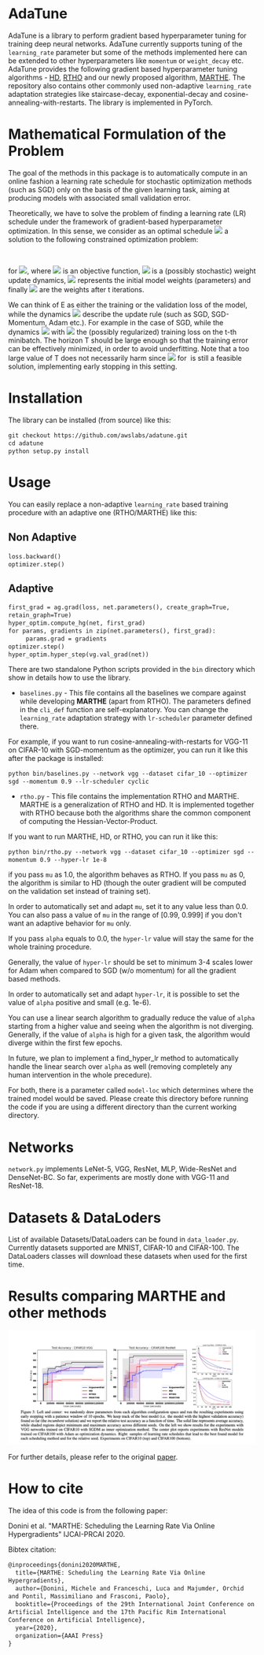 AdaTune
=======

AdaTune is a library to perform gradient based hyperparameter tuning for training deep neural networks. AdaTune currently supports tuning of the `learning_rate` parameter but some of the methods implemented here can be extended to other hyperparameters like `momentum` or `weight_decay` etc. AdaTune provides the following gradient based hyperparameter tuning algorithms -  [HD](https://arxiv.org/abs/1703.04782), [RTHO](http://proceedings.mlr.press/v70/franceschi17a.html) and our newly proposed algorithm, [MARTHE](https://arxiv.org/abs/1910.08525). The repository also contains other commonly used non-adaptive `learning_rate` adaptation strategies like staircase-decay, exponential-decay and cosine-annealing-with-restarts. The library is implemented in PyTorch. 

Mathematical Formulation of the Problem
=======================================
The goal of the methods in this package is to automatically compute in an online fashion
a learning rate schedule for stochastic optimization
methods (such as SGD) only on the basis of the given learning task, aiming at producing models
with associated small validation error.

Theoretically, we have to solve the problem of finding a learning rate (LR) schedule under the framework of  gradient-based hyperparameter optimization.
In this sense, we consider as an optimal schedule <img src="https://render.githubusercontent.com/render/math?math=\eta^*=(\eta^*_0,\dots,\eta^*_{T-1})\in\mathbb{R}_{\geq0}^T"> a solution to the following constrained optimization problem:

<img src="https://render.githubusercontent.com/render/math?math=\min%20\{f_T(\eta)=E(w_T(\eta)):\eta\in\mathbb{R}_{\geq0}^T\}\quad%20s.t.\quad%20w_0=\bar{w},\quad%20w_{t+1}(\eta)=\Phi_t(w_{t}(\eta),\eta_t)" title="" />

for <img src="https://render.githubusercontent.com/render/math?math=t=\{0,%20\dots,%20T-1\}" title=" " />,
where <img src="https://render.githubusercontent.com/render/math?math=E:\mathbb{R}^d\to\mathbb{R}_{\geq0}" title=" " /> is an objective function,
<img src="https://render.githubusercontent.com/render/math?math=\Phi_t:\mathbb{R}^d\times%20\mathbb{R}_{\geq0}\to\mathbb{R}^d" title=" " /> is a (possibly stochastic) weight update dynamics,
<img src="https://render.githubusercontent.com/render/math?math=\bar{w}\in\mathbb{R}^d" title=" " /> represents the initial model weights (parameters) and finally
<img src="https://render.githubusercontent.com/render/math?math=w_t" title=" " /> are the weights after t iterations. 

We can think of E as either the training or the validation loss of the model,
while the dynamics <img src="https://render.githubusercontent.com/render/math?math=\Phi" title=" " /> describe the update rule (such as SGD, SGD-Momentum, Adam etc.). For example in the case of SGD,
while the dynamics <img src="https://render.githubusercontent.com/render/math?math=\Phi_t(w_t,\eta_t)=w_t-\eta_t\nabla%20L_t(w_t)" title=" " /> with
<img src="https://render.githubusercontent.com/render/math?math=L_t(w_t)" title=" " /> the (possibly regularized) training loss
on the t-th minibatch. The horizon T should be large enough so that
the training error can be effectively minimized, in order to avoid underfitting.
Note that a too large value of T does not necessarily harm since <img src="https://render.githubusercontent.com/render/math?math=\eta_k=0" title=" " />
for <img src="https://render.githubusercontent.com/render/math?math=k \geq \bar{T}" title="" /> is still a feasible solution, implementing early stopping in
this setting.

Installation
============
The library can be installed (from source) like this:

```
git checkout https://github.com/awslabs/adatune.git
cd adatune
python setup.py install
```


Usage
=====
You can easily replace a non-adaptive `learning_rate` based training procedure with an adaptive one (RTHO/MARTHE) like this:

Non Adaptive
------------
```
loss.backward()
optimizer.step()
```

Adaptive
--------
```
first_grad = ag.grad(loss, net.parameters(), create_graph=True, retain_graph=True)
hyper_optim.compute_hg(net, first_grad)
for params, gradients in zip(net.parameters(), first_grad):
     params.grad = gradients
optimizer.step()
hyper_optim.hyper_step(vg.val_grad(net))
```

There are two standalone Python scripts provided in the `bin` directory which show in details how to use the library. 
* `baselines.py` - This file contains all the baselines we compare against while developing **MARTHE** (apart from RTHO). The parameters defined in the `cli_def` function are self-explanatory. You can change the `learning_rate` adaptation strategy with `lr-scheduler` parameter defined there.

For example, if you want to run cosine-annealing-with-restarts for VGG-11 on CIFAR-10 with SGD-momentum as the optimizer, you can run it like this after the package is installed:

```
python bin/baselines.py --network vgg --dataset cifar_10 --optimizer sgd --momentum 0.9 --lr-scheduler cyclic
```

* `rtho.py` - This file contains the implementation RTHO and MARTHE. MARTHE is a generalization of RTHO and HD. It is implemented together with RTHO because both the algorithms share the common component of computing the Hessian-Vector-Product.

If you want to run MARTHE, HD, or RTHO, you can run it like this:

```
python bin/rtho.py --network vgg --dataset cifar_10 --optimizer sgd --momentum 0.9 --hyper-lr 1e-8
```
if you pass `mu` as 1.0, the algorithm behaves as RTHO. If you pass `mu` as 0, the algorithm is similar to HD (though the outer gradient will be computed on the validation set instead of training set). 

In order to automatically set and adapt `mu`, set it to any value less than 0.0. You can also pass a value of `mu` in the range of [0.99, 0.999] if you don't want an adaptive behavior for `mu` only. 

If you pass `alpha` equals to 0.0, the `hyper-lr` value will stay the same for the whole training procedure.

Generally, the value of `hyper-lr` should be set to minimum 3-4 scales lower for Adam when compared to SGD (w/o momentum) for all the gradient based methods.

In order to automatically set and adapt `hyper-lr`, it is possible to set the value of `alpha` positive and small (e.g. 1e-6).

You can use a linear search algorithm to gradually reduce the value of `alpha` starting from a higher value and seeing when the algorithm is not diverging. Generally, if the value of `alpha` is high for a given task, the algorithm would diverge within the first few epochs.

In future, we plan to implement a find_hyper_lr method to automatically handle the linear search over `alpha` as well (removing completely any human intervention in the whole precedure).

For both, there is a parameter called `model-loc` which determines where the trained model would be saved. Please create this directory before running the code if you are using a different directory than the current working directory.

Networks
========
`network.py` implements LeNet-5, VGG, ResNet, MLP, Wide-ResNet and DenseNet-BC. So far, experiments are mostly done with VGG-11 and ResNet-18. 

Datasets & DataLoders
=====================
List of available Datasets/DataLoaders can be found in `data_loader.py`. Currently datasets supported are MNIST, CIFAR-10 and CIFAR-100. The DataLoaders classes will download these datasets when used for the first time. 

Results comparing MARTHE and other methods
==========================================
![Accuracy CIFAR10 VGG](figures/marthe_comparison.png)


For further details, please refer to the original [paper](https://arxiv.org/abs/1910.08525).

How to cite
===========
The idea of this code is from the following paper:

Donini et al. "MARTHE: Scheduling the Learning Rate Via Online Hypergradients"
IJCAI-PRCAI 2020.

Bibtex citation:
```
@inproceedings{donini2020MARTHE,
  title={MARTHE: Scheduling the Learning Rate Via Online Hypergradients},
  author={Donini, Michele and Franceschi, Luca and Majumder, Orchid and Pontil, Massimiliano and Frasconi, Paolo},
  booktitle={Proceedings of the 29th International Joint Conference on Artificial Intelligence and the 17th Pacific Rim International Conference on Artificial Intelligence},
  year={2020},
  organization={AAAI Press}
}
```
